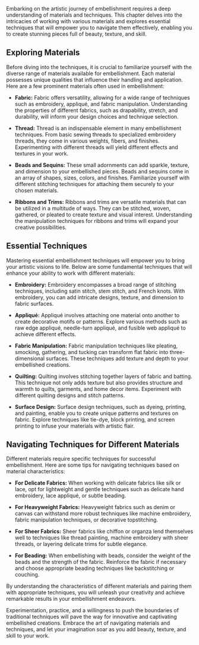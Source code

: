 
Embarking on the artistic journey of embellishment requires a deep understanding of materials and techniques. This chapter delves into the intricacies of working with various materials and explores essential techniques that will empower you to navigate them effectively, enabling you to create stunning pieces full of beauty, texture, and skill.

Exploring Materials
-------------------

Before diving into the techniques, it is crucial to familiarize yourself with the diverse range of materials available for embellishment. Each material possesses unique qualities that influence their handling and application. Here are a few prominent materials often used in embellishment:

* **Fabric:** Fabric offers versatility, allowing for a wide range of techniques such as embroidery, appliqué, and fabric manipulation. Understanding the properties of different fabrics, such as drapability, stretch, and durability, will inform your design choices and technique selection.

* **Thread:** Thread is an indispensable element in many embellishment techniques. From basic sewing threads to specialized embroidery threads, they come in various weights, fibers, and finishes. Experimenting with different threads will yield different effects and textures in your work.

* **Beads and Sequins:** These small adornments can add sparkle, texture, and dimension to your embellished pieces. Beads and sequins come in an array of shapes, sizes, colors, and finishes. Familiarize yourself with different stitching techniques for attaching them securely to your chosen materials.

* **Ribbons and Trims:** Ribbons and trims are versatile materials that can be utilized in a multitude of ways. They can be stitched, woven, gathered, or pleated to create texture and visual interest. Understanding the manipulation techniques for ribbons and trims will expand your creative possibilities.

Essential Techniques
--------------------

Mastering essential embellishment techniques will empower you to bring your artistic visions to life. Below are some fundamental techniques that will enhance your ability to work with different materials:

* **Embroidery:** Embroidery encompasses a broad range of stitching techniques, including satin stitch, stem stitch, and French knots. With embroidery, you can add intricate designs, texture, and dimension to fabric surfaces.

* **Appliqué:** Appliqué involves attaching one material onto another to create decorative motifs or patterns. Explore various methods such as raw edge appliqué, needle-turn appliqué, and fusible web appliqué to achieve different effects.

* **Fabric Manipulation:** Fabric manipulation techniques like pleating, smocking, gathering, and tucking can transform flat fabric into three-dimensional surfaces. These techniques add texture and depth to your embellished creations.

* **Quilting:** Quilting involves stitching together layers of fabric and batting. This technique not only adds texture but also provides structure and warmth to quilts, garments, and home decor items. Experiment with different quilting designs and stitch patterns.

* **Surface Design:** Surface design techniques, such as dyeing, printing, and painting, enable you to create unique patterns and textures on fabric. Explore techniques like tie-dye, block printing, and screen printing to infuse your materials with artistic flair.

Navigating Techniques for Different Materials
---------------------------------------------

Different materials require specific techniques for successful embellishment. Here are some tips for navigating techniques based on material characteristics:

* **For Delicate Fabrics:** When working with delicate fabrics like silk or lace, opt for lightweight and gentle techniques such as delicate hand embroidery, lace appliqué, or subtle beading.

* **For Heavyweight Fabrics:** Heavyweight fabrics such as denim or canvas can withstand more robust techniques like machine embroidery, fabric manipulation techniques, or decorative topstitching.

* **For Sheer Fabrics:** Sheer fabrics like chiffon or organza lend themselves well to techniques like thread painting, machine embroidery with sheer threads, or layering delicate trims for subtle elegance.

* **For Beading:** When embellishing with beads, consider the weight of the beads and the strength of the fabric. Reinforce the fabric if necessary and choose appropriate beading techniques like backstitching or couching.

By understanding the characteristics of different materials and pairing them with appropriate techniques, you will unleash your creativity and achieve remarkable results in your embellishment endeavors.

Experimentation, practice, and a willingness to push the boundaries of traditional techniques will pave the way for innovative and captivating embellished creations. Embrace the art of navigating materials and techniques, and let your imagination soar as you add beauty, texture, and skill to your work.
